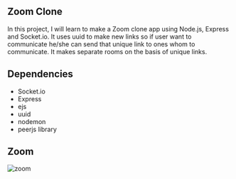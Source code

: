 ## Zoom Clone

In this project, I will learn to make a Zoom clone app using Node.js, Express and Socket.io. It uses uuid to make new links so if user want to communicate 
he/she can send that unique link to ones whom to communicate. It makes separate rooms on the basis of unique links.

## Dependencies
- Socket.io
- Express
- ejs
- uuid
- nodemon
- peerjs library

## Zoom

![zoom](https://user-images.githubusercontent.com/67471717/126151799-2127e471-787e-4631-9195-79d478213c4b.jpg)
